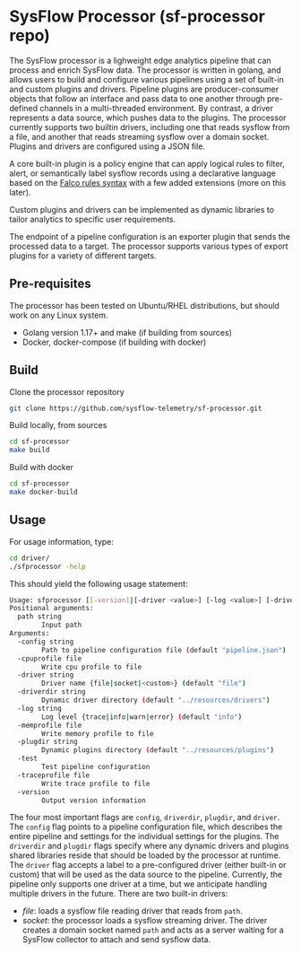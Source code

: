 # SysFlow Processor (sf-processor repo)

The SysFlow processor is a lighweight edge analytics pipeline that can process and enrich SysFlow data. The processor is written in golang, and allows users to build and configure various pipelines using a set of built-in and custom plugins and drivers. Pipeline plugins are producer-consumer objects that follow an interface and pass data to one another through pre-defined channels in a multi-threaded environment. By contrast, a driver represents a data source, which pushes data to the plugins. The processor currently supports two builtin drivers, including one that reads sysflow from a file, and another that reads streaming sysflow over a domain socket. Plugins and drivers are configured using a JSON file.  

A core built-in plugin is a policy engine that can apply logical rules to filter, alert, or semantically label sysflow records using a declarative language based on the [Falco rules syntax](https://falco.org/docs/rules/) with a few added extensions (more on this later).

Custom plugins and drivers can be implemented as dynamic libraries to tailor analytics to specific user requirements.

The endpoint of a pipeline configuration is an exporter plugin that sends the processed data to a target. The processor supports various types of export plugins for a variety of different targets.

## Pre-requisites

The processor has been tested on Ubuntu/RHEL distributions, but should work on any Linux system.

- Golang version 1.17+ and make (if building from sources)
- Docker, docker-compose  (if building with docker)

## Build

Clone the processor repository

```bash
git clone https://github.com/sysflow-telemetry/sf-processor.git
```

Build locally, from sources

```bash
cd sf-processor
make build
```

Build with docker

```bash
cd sf-processor
make docker-build
```

## Usage

For usage information, type:

```bash
cd driver/
./sfprocessor -help
```

This should yield the following usage statement:

```bash
Usage: sfprocessor [[-version]|[-driver <value>] [-log <value>] [-driverdir <value>] [-plugdir <value>] path]
Positional arguments:
  path string
        Input path
Arguments:
  -config string
        Path to pipeline configuration file (default "pipeline.json")
  -cpuprofile file
        Write cpu profile to file
  -driver string
        Driver name {file|socket|<custom>} (default "file")
  -driverdir string
        Dynamic driver directory (default "../resources/drivers")
  -log string
        Log level {trace|info|warn|error} (default "info")
  -memprofile file
        Write memory profile to file
  -plugdir string
        Dynamic plugins directory (default "../resources/plugins")
  -test
        Test pipeline configuration
  -traceprofile file
        Write trace profile to file
  -version
        Output version information
```

The four most important flags are `config`, `driverdir`, `plugdir`, and `driver`. The `config` flag points to a pipeline configuration file, which describes the entire pipeline and settings for the individual settings for the plugins. The `driverdir` and `plugdir` flags specify where any dynamic drivers and plugins shared libraries reside that should be loaded by the processor at runtime. The `driver` flag accepts a label to a pre-configured driver (either built-in or custom) that will be used as the data source to the pipeline. Currently, the pipeline only supports one driver at a time, but we anticipate handling multiple drivers in the future. There are two built-in drivers:

- _file_: loads a sysflow file reading driver that reads from `path`.  
- _socket_: the processor loads a sysflow streaming driver. The driver creates a domain socket named `path`
  and acts as a server waiting for a SysFlow collector to attach and send sysflow data.
